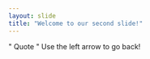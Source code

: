 ```yaml
---
layout: slide
title: "Welcome to our second slide!"
---
```

" Quote "
Use the left arrow to go back!
